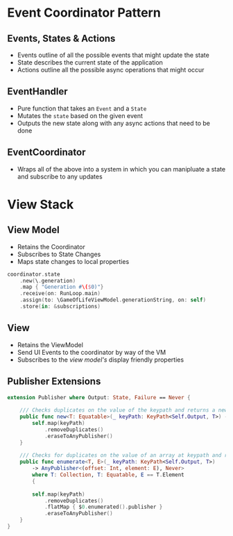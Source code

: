 # Event Coordinator Pattern

## Events, States & Actions

- Events outline of all the possible events that might update the state
- State describes the current state of the application
- Actions outline all the possible async operations that might occur

## EventHandler
- Pure function that takes an `Event` and a `State`
- Mutates the `state` based on the given event
- Outputs the new state along with any async actions that need to be done

## EventCoordinator
- Wraps all of the above into a system in which you can manipluate a state and subscribe to any updates

# View Stack

## View Model

- Retains the Coordinator
- Subscribes to State Changes
- Maps state changes to local properties

```swift
coordinator.state
    .new(\.generation)
    .map { "Generation #\($0)"}
    .receive(on: RunLoop.main)
    .assign(to: \GameOfLifeViewModel.generationString, on: self)
    .store(in: &subscriptions)
```

## View

- Retains the ViewModel
- Send UI Events to the coordinator by way of the VM
- Subscribes to the _view model's_ display friendly properties


## Publisher Extensions

```swift
extension Publisher where Output: State, Failure == Never {
    
    /// Checks duplicates on the value of the keypath and returns a new publisher
    public func new<T: Equatable>(_ keyPath: KeyPath<Self.Output, T>) -> AnyPublisher<T, Never> {
        self.map(keyPath)
            .removeDuplicates()
            .eraseToAnyPublisher()
    }
    
    /// Checks for duplicates on the value of an array at keypath and returns a stream of publishers.
    public func enumerate<T, E>(_ keyPath: KeyPath<Self.Output, T>)
        -> AnyPublisher<(offset: Int, element: E), Never>
        where T: Collection, T: Equatable, E == T.Element
        {
        
        self.map(keyPath)
            .removeDuplicates()
            .flatMap { $0.enumerated().publisher }
            .eraseToAnyPublisher()
    }
}
```
